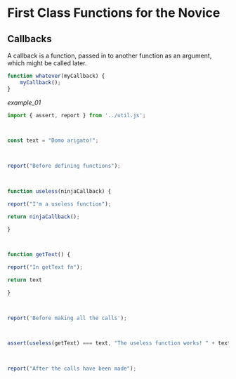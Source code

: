 # First Class Functions for the Novice
## Callbacks
A callback is a function, passed in to another function as an argument, which might be called later.

```js
function whatever(myCallback) {
	myCallback();
}
```

_example_01_
```js
import { assert, report } from '../util.js';

  

const text = "Domo arigato!";

  

report("Before defining functions");

  

function useless(ninjaCallback) {

report("I'm a useless function");

return ninjaCallback();

}

  

function getText() {

report("In getText fn");

return text

}

  

report('Before making all the calls');

  

assert(useless(getText) === text, "The useless function works! " + text);

  

report("After the calls have been made");
```
